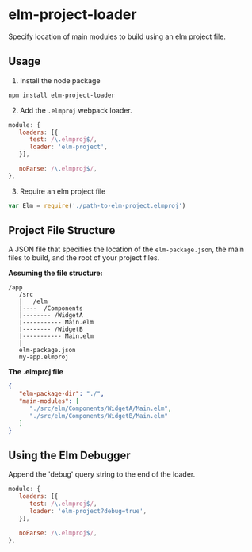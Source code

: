 # elm-project-loader

Specify location of main modules to build using an elm project file.

## Usage

1. Install the node package

```bash
npm install elm-project-loader
```

2. Add the `.elmproj` webpack loader.

```javascript
module: {
   loaders: [{
      test: /\.elmproj$/,
      loader: 'elm-project',
   }],

   noParse: /\.elmproj$/,
},

```

3. Require an elm project file

```javascript
var Elm = require('./path-to-elm-project.elmproj')
```

## Project File Structure

A JSON file that specifies the location of the `elm-package.json`, the main files to build, and the root of your project files.

**Assuming the file structure:**

```
/app
   /src
   |   /elm
   |----  /Components
   |-------- /WidgetA
   |----------- Main.elm
   |-------- /WidgetB
   |----------- Main.elm
   |
   elm-package.json
   my-app.elmproj
```  

**The .elmproj file**

```json
{
   "elm-package-dir": "./",
   "main-modules": [
      "./src/elm/Components/WidgetA/Main.elm",
      "./src/elm/Components/WidgetB/Main.elm"
   ]
}
```

## Using the Elm Debugger

Append the 'debug' query string to the end of the loader.

```javascript
module: {
   loaders: [{
      test: /\.elmproj$/,
      loader: 'elm-project?debug=true',
   }],

   noParse: /\.elmproj$/,
},

```
